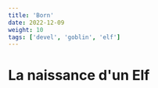 ```yaml
---
title: 'Born'
date: 2022-12-09
weight: 10
tags: ['devel', 'goblin', 'elf']
---
```


# La naissance d'un Elf
